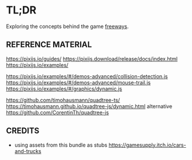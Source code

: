 # TL;DR

Exploring the concepts behind the game [freeways](https://captaingames.itch.io/freeways).

## REFERENCE MATERIAL

https://pixijs.io/guides/
https://pixijs.download/release/docs/index.html
https://pixijs.io/examples/


https://pixijs.io/examples/#/demos-advanced/collision-detection.js
https://pixijs.io/examples/#/demos-advanced/mouse-trail.js
https://pixijs.io/examples/#/graphics/dynamic.js

https://github.com/timohausmann/quadtree-ts/
https://timohausmann.github.io/quadtree-js/dynamic.html
alternative https://github.com/CorentinTh/quadtree-js


## CREDITS

- using assets from this bundle as stubs https://gamesupply.itch.io/cars-and-trucks
